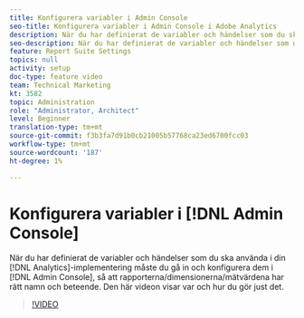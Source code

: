 ```yaml
---
title: Konfigurera variabler i Admin Console
seo-title: Konfigurera variabler i Admin Console i Adobe Analytics
description: När du har definierat de variabler och händelser som du ska använda i din Analytics-implementering måste du gå in och konfigurera dem i Admin Console, så att rapporterna/dimensionerna/mätvärdena alla har rätt namn och beteende. Den här videon visar var och hur du gör just det.
seo-description: När du har definierat de variabler och händelser som du ska använda i din Analytics-implementering måste du gå in och konfigurera dem i Admin Console, så att rapporterna/dimensionerna/mätvärdena alla har rätt namn och beteende. Den här videon visar var och hur du gör just det. Adobe Analytics
feature: Report Suite Settings
topics: null
activity: setup
doc-type: feature video
team: Technical Marketing
kt: 3582
topic: Administration
role: "Administrator, Architect"
level: Beginner
translation-type: tm+mt
source-git-commit: f3b3fa7d91b0cb21005b57768ca23ed6700fcc03
workflow-type: tm+mt
source-wordcount: '187'
ht-degree: 1%

---
```



# Konfigurera variabler i [!DNL Admin Console]

När du har definierat de variabler och händelser som du ska använda i din [!DNL Analytics]-implementering måste du gå in och konfigurera dem i [!DNL Admin Console], så att rapporterna/dimensionerna/mätvärdena har rätt namn och beteende. Den här videon visar var och hur du gör just det.

>[!VIDEO](https://video.tv.adobe.com/v/28755/?quality=12)
